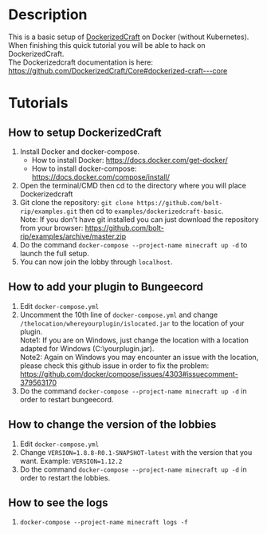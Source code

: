# Description
This is a basic setup of [DockerizedCraft](https://github.com/DockerizedCraft/Core) on Docker (without Kubernetes).   
When finishing this quick tutorial you will be able to hack on DockerizedCraft.   
The Dockerizedcraft documentation is here: https://github.com/DockerizedCraft/Core#dockerized-craft---core

# Tutorials
## How to setup DockerizedCraft
1. Install Docker and docker-compose.
    - How to install Docker: https://docs.docker.com/get-docker/
    - How to install docker-compose: https://docs.docker.com/compose/install/
2. Open the terminal/CMD then cd to the directory where you will place Dockerizedcraft
3. Git clone the repository: `git clone https://github.com/bolt-rip/examples.git` then cd to `examples/dockerizedcraft-basic`.   
   Note: If you don't have git installed you can just download the repository from your browser: https://github.com/bolt-rip/examples/archive/master.zip
4. Do the command `docker-compose --project-name minecraft up -d` to launch the full setup.
5. You can now join the lobby through `localhost`.

## How to add your plugin to Bungeecord
1. Edit `docker-compose.yml`
2. Uncomment the 10th line of `docker-compose.yml` and change `/thelocation/whereyourplugin/islocated.jar` to the location of your plugin.  
   Note1: If you are on Windows, just change the location with a location adapted for Windows (C:\yourplugin.jar).   
   Note2: Again on Windows you may encounter an issue with the location, please check this github issue in order to fix the problem: https://github.com/docker/compose/issues/4303#issuecomment-379563170
3. Do the command `docker-compose --project-name minecraft up -d` in order to restart bungeecord.

## How to change the version of the lobbies
1. Edit `docker-compose.yml`
2. Change `VERSION=1.8.8-R0.1-SNAPSHOT-latest` with the version that you want. Example: `VERSION=1.12.2`
3. Do the command `docker-compose --project-name minecraft up -d` in order to restart the lobbies.

## How to see the logs
1. `docker-compose --project-name minecraft logs -f`